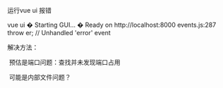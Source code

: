运行vue ui 报错

vue ui
�  Starting GUI...
�  Ready on http://localhost:8000
events.js:287
      throw er; // Unhandled 'error' event

解决方法：

​	预估是端口问题：查找并未发现端口占用

​	可能是内部文件问题？

